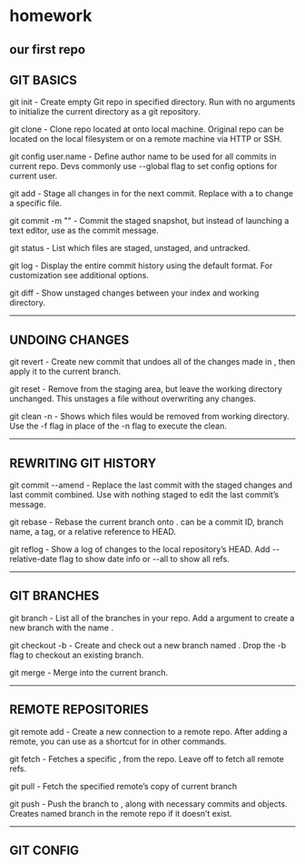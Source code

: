 # homework

our first repo
------------
GIT BASICS
------------

git init <directory> - Create empty Git repo in specified directory. Run with no arguments to initialize the current directory as a git repository.

git clone <repo> - Clone repo located at <repo> onto local machine. Original repo can be located on the local filesystem or on a remote machine via HTTP or SSH.

git config user.name <name> - Define author name to be used for all commits in current repo. Devs commonly use --global flag to set config options for current user.

git add <directory> - Stage all changes in <directory> for the next commit. Replace <directory> with a <file> to change a specific file.

git commit -m "<message>" - Commit the staged snapshot, but instead of launching a text editor, use <message> as the commit message.

git status - List which files are staged, unstaged, and untracked.

git log - Display the entire commit history using the default format. For customization see additional options.

git diff - Show unstaged changes between your index and working directory.


------------
UNDOING CHANGES
------------

git revert <commit> - Create new commit that undoes all of the changes made in <commit>, then apply it to the current branch.

git reset <file> - Remove <file> from the staging area, but leave the working directory unchanged. This unstages a file without overwriting any changes.

git clean -n - Shows which files would be removed from working directory. Use the -f flag in place of the -n flag to execute the clean.


------------
REWRITING GIT HISTORY
------------

git commit --amend - Replace the last commit with the staged changes and last commit combined. Use with nothing staged to edit the last commit’s message.

git rebase <base> - Rebase the current branch onto <base>. <base> can be a commit ID, branch name, a tag, or a relative reference to HEAD.

git reflog - Show a log of changes to the local repository’s HEAD. Add --relative-date flag to show date info or --all to show all refs.


------------
GIT BRANCHES
------------

git branch - List all of the branches in your repo. Add a <branch> argument to create a new branch with the name <branch>.

git checkout -b <branch> - Create and check out a new branch named <branch>. Drop the -b flag to checkout an existing branch.

git merge <branch> - Merge <branch> into the current branch.


------------
REMOTE REPOSITORIES
------------

git remote add <name> <url> - Create a new connection to a remote repo. After adding a remote, you can use <name> as a shortcut for <url> in other commands.

git fetch <remote> <branch> - Fetches a specific <branch>, from the repo. Leave off <branch> to fetch all remote refs.

git pull <remote> - Fetch the specified remote’s copy of current branch

git push <remote> <branch> - Push the branch to <remote>, along with necessary commits and objects. Creates named branch in the remote repo if it doesn’t exist.


------------
GIT CONFIG
------------